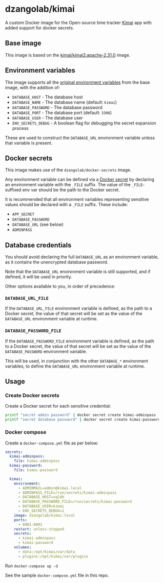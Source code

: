 # dzangolab/kimai

A custom Docker image for the Open-source time tracker [Kimai](https://www.kimai.org/) app with added support for docker secrets.

## Base image

This image is based on the [kimai/kimai2:apache-2.31.0](https://hub.docker.com/layers/kimai/kimai2/apache-2.31.0/images/sha256-5602f80946c9adf19d04b76b54b71befb6b8d0c535d05239faa54803689e92bd) image.

## Environment variables

The image supports all the [original environment variables](https://www.kimai.org/documentation/docker.html#environment-variables) from the base image, with the addition of:

* `DATABASE_HOST` - The database host
* `DATABASE_NAME` - The database name (default: `kimai`)
* `DATABASE_PASSWORD` - The database password
* `DATABASE_PORT` - The database port (default: `3306`)
* `DATABASE_USER` - The database user
* `ENV_SECRETS_DEBUG` - A boolean flag for debugging the secret expansion process

These are used to construct the `DATABASE_URL` environment variable unless that variable is present.

## Docker secrets

This image makes use of the `dzangolab/docker-secrets` image.

Any environment variable can be defined via a [Docker secret](https://docs.docker.com/engine/swarm/secrets/) by declaring an environment variable with the `_FILE` suffix. The value of the `_FILE`-suffixed env var should be the path to the Docker secret.

It is recommended that all environment variables representing sensitive values should be declared with a `_FILE` suffix. These include:

* `APP_SECRET`
* `DATABASE_PASSWORD`
* `DATABASE_URL` (see below)
* `ADMINPASS`

## Database credentials

You should avoid declaring the full `DATABASE_URL` as an environment variable, as it contains the unencrypted database password.

Note that the `DATABASE_URL` environment variable is still supported, and if defined, it will be used in priority.

Other options available to you, in order of precedence:

### `DATABASE_URL_FILE`

If the `DATABASE_URL_FILE` environment variable is defined, as the path to a Docker secret, the value of that secret will be set as the value of the `DATABASE_URL` environment variable at runtime.

### `DATABASE_PASSWORD_FILE` 

If the `DATABASE_PASSWORD_FILE` environment variable is defined, as the path to a Docker secret, the value of that secret will be set as the value of the `DATABASE_PASSWORD` environment variable. 

This will be used, in conjunction with the other `DATABASE_*` environment variables, to define the `DATABASE_URL` environment variable at runtime.

## Usage

### Create Docker secrets

Create a Docker secret for each sensitive credential:

```bash
printf "secret admin password" | docker secret create kimai-adminpass -
printf "secret database password" | docker secret create kimai-password -
```

### Docker compose 

Create a `docker-compose.yml` file as per below:

```yaml
secrets:
  kimai-adminpass:
    file: kimai-adminpass
  kimai-password:
    file: kimai-password

  kimai:
    environment:
      - ADMINMAIL=admin@kimai.local
      - ADMINPASS_FILE=/run/secrets/kimai-adminpass
      - DATABASE_HOST=sqldb
      - DATABASE_PASSWORD_FILE=/run/secrets/kimai-password
      - DATABASE_USER=kimai
      - ENV_SECRETS_DEBUG=1
    image: dzangolab/kimai:local
    ports:
      - 8001:8001
    restart: unless-stopped
    secrets:
      - kimai-adminpass
      - kimai-password
    volumes:
      - data:/opt/kimai/var/data
      - plugins:/opt/kimai/var/plugins
```

Run `docker-compose up -d`

See the sample `docker-compose.yml` file in this repo.
